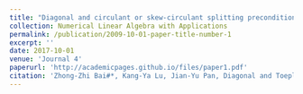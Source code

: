 ```yaml
---
title: "Diagonal and circulant or skew-circulant splitting preconditioners for spatial fractional diffusion equations"
collection: Numerical Linear Algebra with Applications
permalink: /publication/2009-10-01-paper-title-number-1
excerpt: ''
date: 2017-10-01
venue: 'Journal 4'
paperurl: 'http://academicpages.github.io/files/paper1.pdf'
citation: 'Zhong-Zhi Bai#*, Kang-Ya Lu, Jian-Yu Pan, Diagonal and Toeplitz splitting iteration methods for diagonal-plus-Toeplitz linear systems from spatial fractional diffusion equations, Numerical Linear Algebra with Applications, 2017, 24(4): 1-15(e2093).'
---
```


